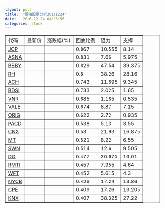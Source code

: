 ```yaml
---
layout: post
title:  "回抽股票分析20161224"
date:   2016-12-24 04:16:56
categories: stock
---
```

<script type="text/javascript">
var stockList = []
stockList.push('gb_jcp');
stockList.push('gb_asna');
stockList.push('gb_bbby');
stockList.push('gb_rh');
stockList.push('gb_ach');
stockList.push('gb_bdsi');
stockList.push('gb_vnr');
stockList.push('gb_vale');
stockList.push('gb_orig');
stockList.push('gb_pacd');
stockList.push('gb_cnx');
stockList.push('gb_mt');
stockList.push('gb_swn');
stockList.push('gb_do');
stockList.push('gb_rmti');
stockList.push('gb_wft');
stockList.push('gb_nycb');
stockList.push('gb_cpe');
stockList.push('gb_knx');
</script>
<table border="1">
 <tr>
 <td>代码</td>
 <td>最新价</td>
 <td>涨跌幅(%)</td>
 <td>回抽比例</td>
 <td>阻力</td>
 <td>支撑</td>
</tr>
  <tr id="jcp">
  <td><a href="http://stock.finance.sina.com.cn/usstock/quotes/JCP.html" target="_blank">JCP</a></td><td></td><td></td><td>0.867</td><td>10.555</td><td>8.14</td></tr>
  <tr id="asna">
  <td><a href="http://stock.finance.sina.com.cn/usstock/quotes/ASNA.html" target="_blank">ASNA</a></td><td></td><td></td><td>0.831</td><td>7.66</td><td>5.975</td></tr>
  <tr id="bbby">
  <td><a href="http://stock.finance.sina.com.cn/usstock/quotes/BBBY.html" target="_blank">BBBY</a></td><td></td><td></td><td>0.829</td><td>47.54</td><td>39.375</td></tr>
  <tr id="rh">
  <td><a href="http://stock.finance.sina.com.cn/usstock/quotes/RH.html" target="_blank">RH</a></td><td></td><td></td><td>0.8</td><td>38.26</td><td>28.16</td></tr>
  <tr id="ach">
  <td><a href="http://stock.finance.sina.com.cn/usstock/quotes/ACH.html" target="_blank">ACH</a></td><td></td><td></td><td>0.743</td><td>11.695</td><td>9.345</td></tr>
  <tr id="bdsi">
  <td><a href="http://stock.finance.sina.com.cn/usstock/quotes/BDSI.html" target="_blank">BDSI</a></td><td></td><td></td><td>0.733</td><td>2.025</td><td>1.65</td></tr>
  <tr id="vnr">
  <td><a href="http://stock.finance.sina.com.cn/usstock/quotes/VNR.html" target="_blank">VNR</a></td><td></td><td></td><td>0.685</td><td>1.185</td><td>0.535</td></tr>
  <tr id="vale">
  <td><a href="http://stock.finance.sina.com.cn/usstock/quotes/VALE.html" target="_blank">VALE</a></td><td></td><td></td><td>0.674</td><td>8.87</td><td>7.15</td></tr>
  <tr id="orig">
  <td><a href="http://stock.finance.sina.com.cn/usstock/quotes/ORIG.html" target="_blank">ORIG</a></td><td></td><td></td><td>0.622</td><td>2.72</td><td>0.935</td></tr>
  <tr id="pacd">
  <td><a href="http://stock.finance.sina.com.cn/usstock/quotes/PACD.html" target="_blank">PACD</a></td><td></td><td></td><td>0.538</td><td>5.13</td><td>3.55</td></tr>
  <tr id="cnx">
  <td><a href="http://stock.finance.sina.com.cn/usstock/quotes/CNX.html" target="_blank">CNX</a></td><td></td><td></td><td>0.53</td><td>21.93</td><td>16.875</td></tr>
  <tr id="mt">
  <td><a href="http://stock.finance.sina.com.cn/usstock/quotes/MT.html" target="_blank">MT</a></td><td></td><td></td><td>0.521</td><td>8.22</td><td>6.55</td></tr>
  <tr id="swn">
  <td><a href="http://stock.finance.sina.com.cn/usstock/quotes/SWN.html" target="_blank">SWN</a></td><td></td><td></td><td>0.514</td><td>12.6</td><td>9.505</td></tr>
  <tr id="do">
  <td><a href="http://stock.finance.sina.com.cn/usstock/quotes/DO.html" target="_blank">DO</a></td><td></td><td></td><td>0.477</td><td>20.675</td><td>16.01</td></tr>
  <tr id="rmti">
  <td><a href="http://stock.finance.sina.com.cn/usstock/quotes/RMTI.html" target="_blank">RMTI</a></td><td></td><td></td><td>0.457</td><td>7.955</td><td>4.64</td></tr>
  <tr id="wft">
  <td><a href="http://stock.finance.sina.com.cn/usstock/quotes/WFT.html" target="_blank">WFT</a></td><td></td><td></td><td>0.452</td><td>5.615</td><td>4.3</td></tr>
  <tr id="nycb">
  <td><a href="http://stock.finance.sina.com.cn/usstock/quotes/NYCB.html" target="_blank">NYCB</a></td><td></td><td></td><td>0.429</td><td>17.24</td><td>13.86</td></tr>
  <tr id="cpe">
  <td><a href="http://stock.finance.sina.com.cn/usstock/quotes/CPE.html" target="_blank">CPE</a></td><td></td><td></td><td>0.409</td><td>17.26</td><td>13.205</td></tr>
  <tr id="knx">
  <td><a href="http://stock.finance.sina.com.cn/usstock/quotes/KNX.html" target="_blank">KNX</a></td><td></td><td></td><td>0.407</td><td>38.325</td><td>27.22</td></tr>
</table>
